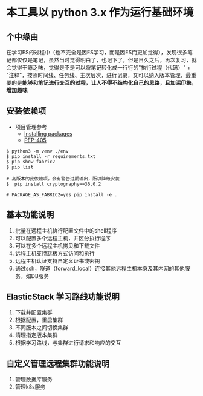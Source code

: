 

# 本工具以 python 3.x 作为运行基础环境

## 个中缘由
在学习ES的过程中（也不完全是因ES学习，而是因ES而更加觉得），发现很多笔记都仅仅是笔记，虽然当时觉得明白了，也记下了，但是日久之后，再次复习，就
会觉得干瘪乏味，觉得是不是可以将笔记转化成一行行的"执行过程（代码）" + "注释"，按照时间线、任务线、主次层次，进行记录，又可以纳入版本管理，最重
要的是**能够和笔记进行交互的过程，让人不得不结构化自己的思路，且加深印象，增加趣味**

## 安装依赖项
- 项目管理参考
  + [Installing packages](https://packaging.python.org/en/latest/guides/installing-using-pip-and-virtual-environments/)
  + [PEP-405](https://peps.python.org/pep-0405/)
```shell
$ python3 -m venv ./env
$ pip install -r requirements.txt
$ pip show fabric2 
$ pip list

# 高版本的此依赖项，会有警告过期输出，所以降级安装
$  pip install cryptography==36.0.2

# PACKAGE_AS_FABRIC2=yes pip install -e .
```

## 基本功能说明
1. 批量在远程主机执行配置文件中的shell程序
2. 可以配置多个远程主机，并区分执行程序
3. 可以在多个远程主机拷贝和下载文件
4. 远程主机支持跳板方式访问和执行
5. 远程主机认证支持自定义证书或密钥
6. 通过ssh，隧道（forward_local）连接其他远程主机本身及其内网的其他服务，如DB服务


## ElasticStack 学习路线功能说明
1. 下载并配置集群
2. 根据配置，重启集群
3. 不同版本之间切换集群
4. 清理指定版本集群
5. 根据学习路线，与集群进行请求和响应的交互


## 自定义管理远程集群功能说明
1. 管理数据库服务
2. 管理k8s服务

